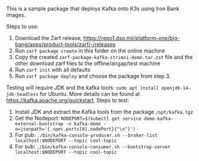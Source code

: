 This is a sample package that deploys Kafka onto K3s using Iron Bank images.

Steps to use:

1. Download the Zarf release, https://repo1.dso.mil/platform-one/big-bang/apps/product-tools/zarf/-/releases
2. Run `zarf package create` in this folder on the online machine
3. Copy the created `zarf-package-kafka-strimzi-demo.tar.zst` file and the other download zarf files to the offline/airgap/test machine
4. Run `zarf init` with all defaults
5. Run `zarf package deploy` and choose the package from step 3.

Testing will require JDK and the kafka tools:  `sudo apt install openjdk-14-jdk-headless` for Ubuntu.  More details can be found at https://kafka.apache.org/quickstart.  Steps to test:

1. Install JDK and extract the Kafka tools from the package `/opt/kafka.tgz`
2. Get the Nodeport: `NODEPORT=$(kubectl get service demo-kafka-external-bootstrap -n kafka-demo -o=jsonpath='{.spec.ports[0].nodePort}{"\n"}')`
3. For pub: `./bin/kafka-console-producer.sh --broker-list localhost:$NODEPORT --topic cool-topic`
4. For sub: `./bin/kafka-console-consumer.sh --bootstrap-server localhost:$NODEPORT --topic cool-topic`
